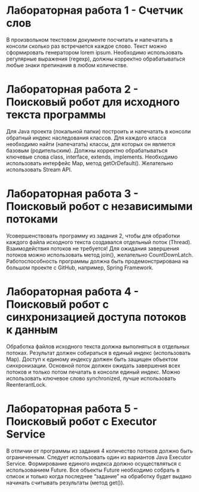 # Лабораторная работа 1 - Счетчик слов
В произвольном текстовом документе посчитать и напечатать в консоли сколько раз встречается каждое слово. Текст можно сформировать генератором lorem ipsum. Необходимо использовать регулярные выражения (regexp), должны корректно обрабатываться любые знаки препинания в любом количестве.

# Лабораторная работа 2 - Поисковый робот для исходного текста программы
Для Java проекта (локальной папки) построить и напечатать в консоли обратный индекс наследования классов. Для каждого класса необходимо найти (напечатать) классы, для которых он является базовым (родительским). Должны корректно обрабатываться ключевые слова class, interface, extends, implements. Необходимо использовать интерфейс Map, метод getOrDefault(). Желательно использовать Stream API.


# Лабораторная работа 3 - Поисковый робот с независимыми потоками
Усовершенствовать программу из задания 2, чтобы для обработки каждого файла исходного текста создавался отдельный поток (Thread). Взаимодействия потоков не требуется! Для ожидания завершения потоков можно использовать метод join(), желательно CountDownLatch. Работоспособность программы должна быть продемонстрирована на большом проекте с GitHub, например, Spring Framework.

# Лабораторная работа 4 - Поисковый робот с синхронизацией доступа потоков к данным
Обработка файлов исходного текста должна выполняться в отдельных потоках. Результат должен собираться в единый индекс (использовать Map). Доступ к единому индексу должен быть защищен объектом синхронизации. Основной поток должен ожидать завершения всех потоков и только потом печатать в консоли единый индекс. Можно использовать ключевое слово synchronized, лучше использовать ReenterantLock.

# Лабораторная работа 5 - Поисковый робот с Executor Service
В отличии от программы из задания 4 количество потоков должно быть ограниченным. Следует использовать один из вариантов Java Executor Service. Формирование единого индекса должно осуществляться с использованием Future. Все объекты Future необходимо собрать в список и только когда последнее “задание” на обработку будет выдано начинать считывать результаты (метод get()).
